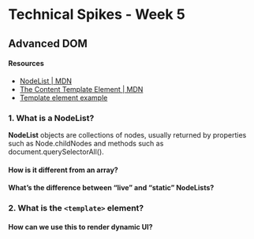 # Technical Spikes - Week 5

## Advanced DOM

#### Resources

- [NodeList | MDN](https://developer.mozilla.org/en-US/docs/Web/API/NodeList)
- [The Content Template Element | MDN](https://developer.mozilla.org/en-US/docs/Web/HTML/Element/template)
- [Template element example](https://codepen.io/oliverjam/pen/yLNEOQO?editors=1010)

### 1. What is a NodeList?

**NodeList** objects are collections of nodes, usually returned by properties such as Node.childNodes and methods such as document.querySelectorAll().

#### How is it different from an array?

#### What’s the difference between “live” and “static” NodeLists?

### 2. What is the `<template>` element?

#### How can we use this to render dynamic UI?
